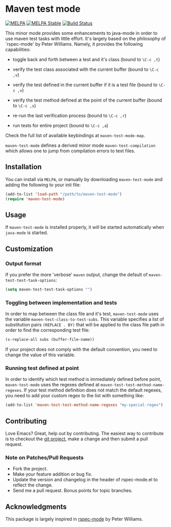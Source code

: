 # Maven test mode
[![MELPA](http://melpa.org/packages/maven-test-mode-badge.svg)](http://melpa.org/#/maven-test-mode)
[![MELPA Stable](http://stable.melpa.org/packages/maven-test-mode-badge.svg)](http://stable.melpa.org/#/maven-test-mode)
[![Build Status](https://travis-ci.org/rranelli/maven-test-mode.svg)](https://travis-ci.org/rranelli/maven-test-mode)

This minor mode provides some enhancements to java-mode in order to use maven
test tasks with little effort. It's largely based on the philosophy of
`rspec-mode' by Peter Williams. Namely, it provides the following
capabilities:

 * toggle back and forth between a test and it's class (bound to `\C-c ,t`)

 * verify the test class associated with the current buffer (bound to `\C-c ,v`)

 * verify the test defined in the current buffer if it is a test file (bound
   to `\C-c ,v`)

 * verify the test method defined at the point of the current buffer (bound
   to `\C-c ,s`)

 * re-run the last verification process (bound to `\C-c ,r`)

 * run tests for entire project (bound to `\C-c ,a`)

Check the full list of available keybindings at `maven-test-mode-map`.

`maven-test-mode` defines a derived minor mode `maven-test-compilation` which
allows one  to jump from compilation errors to text files.

## Installation
You can install via `MELPA`, or manually by downloading `maven-test-mode` and
adding the following to your init file:

```lisp
(add-to-list 'load-path "/path/to/maven-test-mode")
(require 'maven-test-mode)
```

## Usage

If `maven-test-mode` is installed properly, it will be started automatically
when `java-mode` is started.

## Customization

### Output format

If you prefer the more 'verbose' `maven` output, change the default of
`maven-test-test-task-options`:

```lisp
(setq maven-test-test-task-options "")
```

### Toggling between implementation and tests

In order to map between the class file and it's test, `maven-test-mode` uses the
variable `maven-test-class-to-test-subs`. This variable specifies a list of
substitution pairs `(REPLACE . BY)` that will be applied to the class file path
in order to find the corresponding test file:

```lisp
(s-replace-all subs (buffer-file-name))
```

If your project does not comply with the default convention, you need to change
the value of this variable.

### Running test defined at point

In order to identify which test method is immediately defined before point,
`maven-test-mode` uses the regexes defined at
`maven-test-test-method-name-regexes`. If your test method definition does not
match the default regexes, you need to add your custom regex to the list with
something like:

```lisp
(add-to-list 'maven-test-test-method-name-regexes "my-special-regex")
```

## Contributing

Love Emacs? Great, help out by contributing. The easiest way
to contribute is to checkout the
[git project](https://github.com/rranelli/maven-test-mode), make a change
and then submit a pull request.

### Note on Patches/Pull Requests

* Fork the project.
* Make your feature addition or bug fix.
* Update the version and changelog in the header of rspec-mode.el to
reflect the change.
* Send me a pull request. Bonus points for topic branches.

## Acknowledgments
This package is largely inspired in
[rspec-mode](https://github.com/pezra/rspec-mode) by Peter Williams.
